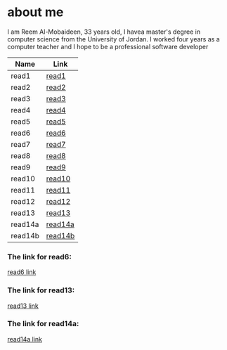 # about me
I am Reem Al-Mobaideen, 33 years old, I havea master's degree in computer science from the University of Jordan. I worked  four years as a computer teacher and I hope to be a professional software developer                       

Name    | Link                    |
------- | --------------------    | 
read1   | [read1](201/read1.md)   | 
read2   | [read2](201/read2.md)   |  
read3   | [read3](201/read3.md)   |
read4   | [read4](201/read4.md)   |
read5   | [read5](201/read5.md)   |
read6   | [read6](201/read6.md)   |
read7   | [read7](201/read7.md)   |
read8   | [read8](201/read8.md)   |
read9   | [read9](201/read9.md)   |
read10  | [read10](201/read10.md) |
read11  | [read11](201/read11.md) |
read12  | [read12](201/read12.md) |
read13  | [read13](201/read13.md) |
read14a | [read14a](201/read14.md)|
read14b | [read14b](201/read15.md)|



### The link for read6: 
[read6 link](http://simpleprogrammer.com/2013/07/15/understanding-the-problem-domain-is-the-hardest-part-of-programming)


### The link for read13: 
[read13 link](https://github.com/Reem-mobaideen/reading-notes/commit/72878fdacda396d172bf323c4b53bf776cb279f1)

### The link for read14a:
[read14a link](https://reem-mobaideen.github.io/reading-notes/201/read14a.html)
